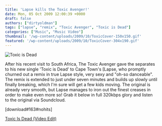 ```yaml
---
title: 'Lapse kills the Toxic Avenger!'
date: Mon, 05 Oct 2009 12:00:39 +0000
draft: false
authors: ["dirtyoldman"]
tags: ["lapse", "remix", "Toxic Avenger", "Toxic is Dead"]
categories: ["Music", "Music Video"]
thumbnail: '/wp-content/uploads/2009/10/ToxicCover-150x150.gif'
featured: '/wp-content/uploads/2009/10/ToxicCover-304x190.gif'
---
```


![Toxic is Dead](/wp-content/uploads/2009/10/ToxicCover.gif "Toxic is Dead")

After his recent visit to South Africa, The Toxic Avenger gave the separates to his new single 'Toxic is Dead' to Cape Town's \[Lapse, who promptly churned out a remix in true Lapse style, very sexy and "oh-so danceable". The remix is extended to just under seven minutes and builds up slowly until finally breaking, which I'm sure will get a few kids moving. The original is already very smooth, but Lapse manages to iron out the finest creases in order to make even more so! Grab it below in full 320kbps glory and listen to the original via Soundcloud.

\[download#163#nohits\]

[Toxic Is Dead (Video Edit)](http://soundcloud.com/scionav/toxic-is-dead-video-edit/)

